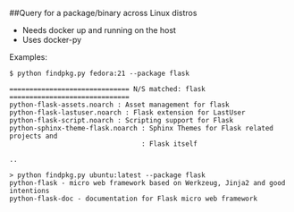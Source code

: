 ##Query for a package/binary across Linux distros

* Needs docker up and running on the host
* Uses docker-py

Examples:

```
$ python findpkg.py fedora:21 --package flask

============================== N/S matched: flask ==============================
python-flask-assets.noarch : Asset management for flask
python-flask-lastuser.noarch : Flask extension for LastUser
python-flask-script.noarch : Scripting support for Flask
python-sphinx-theme-flask.noarch : Sphinx Themes for Flask related projects and
                                 : Flask itself	 

..
```

```
> python findpkg.py ubuntu:latest --package flask
python-flask - micro web framework based on Werkzeug, Jinja2 and good intentions
python-flask-doc - documentation for Flask micro web framework

```

